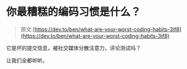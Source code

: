 # 你最糟糕的编码习惯是什么？

> 原文:[https://dev.to/ben/what-are-your-worst-coding-habits-3if8](https://dev.to/ben/what-are-your-worst-coding-habits-3if8)

它是坏的提交信息，被社交媒体分散注意力，评论测试吗？

让我们全都听听。